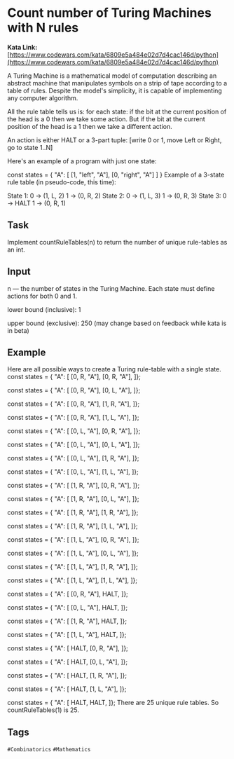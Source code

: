 # Count number of Turing Machines with N rules

**Kata Link:** [https://www.codewars.com/kata/6809e5a484e02d7d4cac146d/python](https://www.codewars.com/kata/6809e5a484e02d7d4cac146d/python)

A Turing Machine is a mathematical model of computation describing an abstract machine that manipulates symbols on a strip of tape according to a table of rules. Despite the model's simplicity, it is capable of implementing any computer algorithm.

All the rule table tells us is: for each state: if the bit at the current position of the head is a 0 then we take some action. But if the bit at the current position of the head is a 1 then we take a different action.

An action is either HALT or a 3-part tuple: [write 0 or 1, move Left or Right, go to state 1..N]

Here's an example of a program with just one state:

const states = {
  "A": [
    [1, "left", "A"],
    [0, "right", "A"]
  ]
}
Example of a 3-state rule table (in pseudo-code, this time):

State 1:
  0 -> (1, L, 2)
  1 -> (0, R, 2)
State 2:
  0 -> (1, L, 3)
  1 -> (0, R, 3)
State 3:
  0 -> HALT
  1 -> (0, R, 1)

## Task

Implement countRuleTables(n) to return the number of unique rule-tables as an int.

## Input

n — the number of states in the Turing Machine. Each state must define actions for both 0 and 1.

lower bound (inclusive): 1

upper bound (exclusive): 250 (may change based on feedback while kata is in beta)

## Example

Here are all possible ways to create a Turing rule-table with a single state.
const states = { "A": [
  [0, R, "A"],
  [0, R, "A"], 
]};

const states = { "A": [
  [0, R, "A"],
  [0, L, "A"], 
]};

const states = { "A": [
  [0, R, "A"],
  [1, R, "A"], 
]};

const states = { "A": [
  [0, R, "A"],
  [1, L, "A"], 
]};

const states = { "A": [
  [0, L, "A"],
  [0, R, "A"], 
]};

const states = { "A": [
  [0, L, "A"],
  [0, L, "A"], 
]};

const states = { "A": [
  [0, L, "A"],
  [1, R, "A"], 
]};

const states = { "A": [
  [0, L, "A"],
  [1, L, "A"], 
]};

const states = { "A": [
  [1, R, "A"],
  [0, R, "A"], 
]};

const states = { "A": [
  [1, R, "A"],
  [0, L, "A"], 
]};

const states = { "A": [
  [1, R, "A"],
  [1, R, "A"], 
]};

const states = { "A": [
  [1, R, "A"],
  [1, L, "A"], 
]};

const states = { "A": [
  [1, L, "A"],
  [0, R, "A"], 
]};

const states = { "A": [
  [1, L, "A"],
  [0, L, "A"], 
]};

const states = { "A": [
  [1, L, "A"],
  [1, R, "A"], 
]};

const states = { "A": [
  [1, L, "A"],
  [1, L, "A"], 
]};

const states = { "A": [
  [0, R, "A"],
  HALT, 
]};

const states = { "A": [
  [0, L, "A"],
  HALT, 
]};

const states = { "A": [
  [1, R, "A"],
  HALT, 
]};

const states = { "A": [
  [1, L, "A"],
  HALT, 
]};

const states = { "A": [
  HALT,
  [0, R, "A"], 
]};

const states = { "A": [
  HALT,
  [0, L, "A"], 
]};

const states = { "A": [
  HALT,
  [1, R, "A"], 
]};

const states = { "A": [
  HALT,
  [1, L, "A"], 
]};

const states = { "A": [
  HALT,
  HALT, 
]};
There are 25 unique rule tables. So countRuleTables(1) is 25.

## Tags

`#Combinatorics` `#Mathematics`